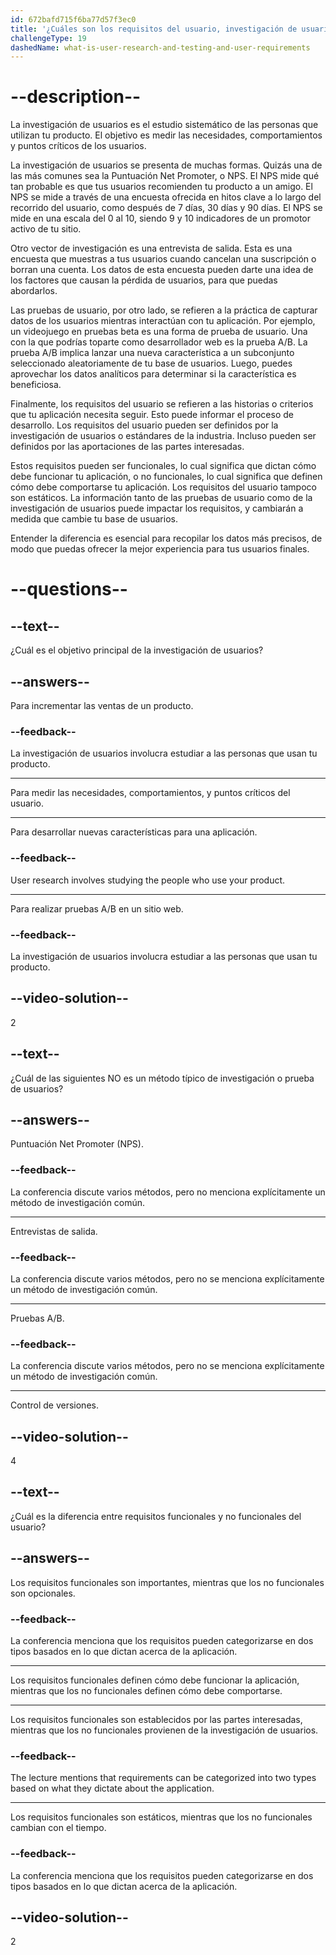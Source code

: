 ```yaml
---
id: 672bafd715f6ba77d57f3ec0
title: '¿Cuáles son los requisitos del usuario, investigación de usuarios y pruebas?'
challengeType: 19
dashedName: what-is-user-research-and-testing-and-user-requirements
---
```


# --description--

La investigación de usuarios es el estudio sistemático de las personas que utilizan tu producto. El objetivo es medir las necesidades, comportamientos y puntos críticos de los usuarios.

La investigación de usuarios se presenta de muchas formas. Quizás una de las más comunes sea la Puntuación Net Promoter, o NPS. El NPS mide qué tan probable es que tus usuarios recomienden tu producto a un amigo. El NPS se mide a través de una encuesta ofrecida en hitos clave a lo largo del recorrido del usuario, como después de 7 días, 30 días y 90 días. El NPS se mide en una escala del 0 al 10, siendo 9 y 10 indicadores de un promotor activo de tu sitio.

Otro vector de investigación es una entrevista de salida. Esta es una encuesta que muestras a tus usuarios cuando cancelan una suscripción o borran una cuenta. Los datos de esta encuesta pueden darte una idea de los factores que causan la pérdida de usuarios, para que puedas abordarlos.

Las pruebas de usuario, por otro lado, se refieren a la práctica de capturar datos de los usuarios mientras interactúan con tu aplicación. Por ejemplo, un videojuego en pruebas beta es una forma de prueba de usuario. Una con la que podrías toparte como desarrollador web es la prueba A/B. La prueba A/B implica lanzar una nueva característica a un subconjunto seleccionado aleatoriamente de tu base de usuarios. Luego, puedes aprovechar los datos analíticos para determinar si la característica es beneficiosa.

Finalmente, los requisitos del usuario se refieren a las historias o criterios que tu aplicación necesita seguir. Esto puede informar el proceso de desarrollo. Los requisitos del usuario pueden ser definidos por la investigación de usuarios o estándares de la industria. Incluso pueden ser definidos por las aportaciones de las partes interesadas.

Estos requisitos pueden ser funcionales, lo cual significa que dictan cómo debe funcionar tu aplicación, o no funcionales, lo cual significa que definen cómo debe comportarse tu aplicación. Los requisitos del usuario tampoco son estáticos. La información tanto de las pruebas de usuario como de la investigación de usuarios puede impactar los requisitos, y cambiarán a medida que cambie tu base de usuarios.

Entender la diferencia es esencial para recopilar los datos más precisos, de modo que puedas ofrecer la mejor experiencia para tus usuarios finales.

# --questions--

## --text--

¿Cuál es el objetivo principal de la investigación de usuarios?

## --answers--

Para incrementar las ventas de un producto.

### --feedback--

La investigación de usuarios involucra estudiar a las personas que usan tu producto.

---

Para medir las necesidades, comportamientos, y puntos críticos del usuario.

---

Para desarrollar nuevas características para una aplicación.

### --feedback--

User research involves studying the people who use your product.

---

Para realizar pruebas A/B en un sitio web.

### --feedback--

La investigación de usuarios involucra estudiar a las personas que usan tu producto.

## --video-solution--

2

## --text--

¿Cuál de las siguientes NO es un método típico de investigación o prueba de usuarios?

## --answers--

Puntuación Net Promoter (NPS).

### --feedback--

La conferencia discute varios métodos, pero no menciona explícitamente un método de investigación común.

---

Entrevistas de salida.

### --feedback--

La conferencia discute varios métodos, pero no se menciona explícitamente un método de investigación común.

---

Pruebas A/B.

### --feedback--

La conferencia discute varios métodos, pero no se menciona explícitamente un método de investigación común.

---

Control de versiones.

## --video-solution--

4

## --text--

¿Cuál es la diferencia entre requisitos funcionales y no funcionales del usuario?

## --answers--

Los requisitos funcionales son importantes, mientras que los no funcionales son opcionales.

### --feedback--

La conferencia menciona que los requisitos pueden categorizarse en dos tipos basados en lo que dictan acerca de la aplicación.

---

Los requisitos funcionales definen cómo debe funcionar la aplicación, mientras que los no funcionales definen cómo debe comportarse.

---

Los requisitos funcionales son establecidos por las partes interesadas, mientras que los no funcionales provienen de la investigación de usuarios.

### --feedback--

The lecture mentions that requirements can be categorized into two types based on what they dictate about the application.

---

Los requisitos funcionales son estáticos, mientras que los no funcionales cambian con el tiempo.

### --feedback--

La conferencia menciona que los requisitos pueden categorizarse en dos tipos basados en lo que dictan acerca de la aplicación.

## --video-solution--

2
